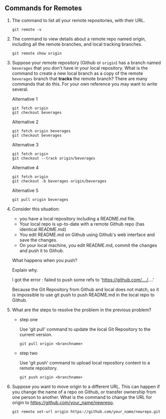 ## Commands for Remotes

1. The command to list all your remote repositories, with their URL.
     ```
     git remote -v
     ```

2. The command to view details about a remote repo named origin, including all the remote branches, and local tracking branches.
     ```
     git remote show origin
     ```

3. Suppose your remote repository (Github or `origin`) has a branch named `beverages` that you don't have in your local repository.  What is the command to create a new local branch as a copy of the remote `beverages` branch that **tracks** the remote branch?
    There are many commands that do this.  For your own reference you may want to write several.
    
    Alternative 1
    ```
    git fetch origin
    git checkout beverages
    ```
    Alternative 2
    ```
    git fetch origin beverages
    git checkout beverages
    ```
    Alternative 3
    ```
    git fetch origin
    git checkout --track origin/beverages
    ```
    Alternative 4
    ```
    git fetch origin
    git checkout -b beverages origin/beverages
    ```
    Alternative 5
    ```
    git pull origin beverages
    ```

4. Consider this situation:
   - you have a local repository including a README.md file.
   - Your local repo is up-to-date with a remote Github repo (has identical README.md)
   - You edit README.md on Github using Github's web interface and save the changes.
   - On your local machine, you edit README.md, commit the changes and push it to Github. 
   
   What happens when you push?

   Explain why.
   
   I got the error : failed to push some refs to 'https://github.com/..../....'
   
   Because the Git Repository from Github and local does not match, so it is impossible to use git push to push README.md in the local repo to Github. 

5. What are the steps to resolve the problem in the previous problem?
    * step one 

        Use 'git pull' command to update the local Git Repository to the current version.
        ```
        git pull origin <branchname>
        ```
    * step two

        Use 'git push' command to upload local repository content to a remote repository.
        ```
        git push origin <branchname>
        ```

6. Suppose you want to move origin to a different URL. This can happen if you change the name of a repo on Github, or transfer ownership from one person to another. What is the command to change the URL for origin to https://github.com/your_name/newrepo.
    ```
    git remote set-url origin https://github.com/your_name/newrepo.git
    ```